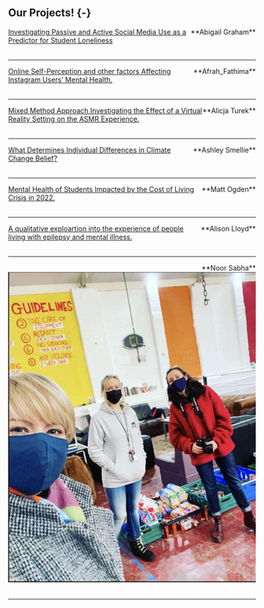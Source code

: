 ## Our Projects! {-}

<div>
<span style = "float: right;">**Abigail Graham**<br></span><a href = "https://sway.office.com/wieQriZFOf2Mggzy?ref=Link" target = "_blank">Investigating Passive and Active Social Media Use as a Predictor for Student Loneliness</a>
</div>


<div>
<br>
</div>

---
<div>
<span style = "float: right;">**Afrah_Fathima**<br></span><a href = "https://sway.office.com/c7iAyr2mmymrhiJa?ref=Link" target = "_blank">Online Self-Perception and other factors Affecting Instagram Users’ Mental Health.</a>
</div>


<div>
<br>
</div>

---
<div>
<span style = "float: right;">**Alicja Turek**<br></span><a href = "https://sway.office.com/IblaX5UXYsAjxOSP?ref=Link" target = "_blank">Mixed Method Approach Investigating the Effect of a Virtual Reality Setting on the ASMR Experience.</a>
</div>


<div>
<br>
</div>



---

<div>
<span style = "float: right;">**Ashley Smellie**<br></span><a href = "https://sway.office.com/bwxCyoUAOeh04Vil?ref=Link&loc=play" target = "_blank">What Determines Individual Differences in Climate Change Belief?</a>
</div>


<div>
<br>
</div>

---

<div>
<span style = "float: right;">**Matt Ogden**<br></span><a href = "https://youtu.be/kipEOmqQDZ0" target = "_blank">Mental Health of Students Impacted by the Cost of Living Crisis in 2022.</a>
</div>


<div>
<br>
</div>

---


<div>
<span style = "float: right;">**Alison Lloyd**<br></span><a href = "https://sway.office.com/rOlOFY5S7TtAjb21?ref=Link" target = "_blank">A qualitative exploartion into the experience of people living with epilepsy and mental illness.</a>
</div>

<div>
<br>
</div>

---


<div>
<span style = "float: right;">**Noor Sabha**<br></span>
<br>
<img src="images/Noor_Sabha.JPG">
</div>


<div>
<br>
</div>

---


